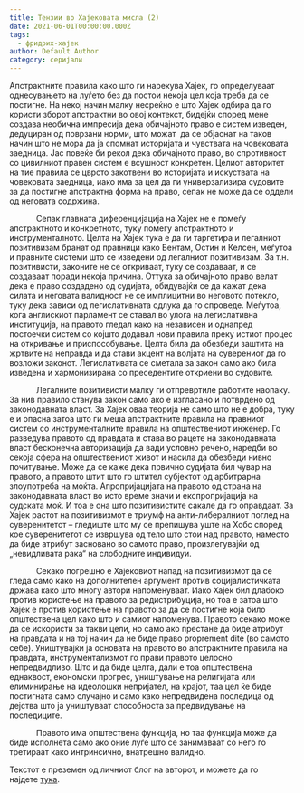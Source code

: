 ```yaml
---
title: Тензии во Хајековата мисла (2)
date: 2021-06-01T00:00:00.000Z
tags:
  - фридрих-хајек
author: Default Author
category: серијали
---
```


Апстрактните правила како што ги нарекува Хајек, го определуваат однесувањето на луѓето без да постои некоја цел која треба да се постигне. На некој начин малку несреќно е што Хајек одбира да го користи зборот апстрактни во овој контекст, бидејќи според мене создава необична импресија дека обичајното право е систем изведен, дедуциран од поврзани норми, што можат  да се објаснат на таков начин што не мора да ја спомнат историјата и чувствата на човековата заедница. Јас повеќе би рекол дека обичајното право, во спротивност со цивилниот правен систем е всушност конкретен. Целиот авторитет на тие правила се цврсто закотвени во историјата и искуствата на човековата заедница, иако има за цел да ги универзализира судовите за да постигне апстрактна форма на право, сепак не може да се оддели од неговата содржина.

            Сепак главната диференцијација на Хајек не е помеѓу апстрактното и конкретното, туку помеѓу апстрактното и инструменталното. Целта на Хајек тука е да ги таргетира и легалниот позитивизам бранат од правници како Бентам, Остин и Келсен, меѓутоа и правните системи што се изведени од легалниот позитивизам. За т.н. позитивисти, законите не се откриваат, туку се создаваат, и се создаваат поради некоја причина. Оттука за обичајното право велат дека е право создадено од судијата, обидувајќи се да кажат дека силата и неговата валидност не се имплицитни во неговото потекло, туку дека зависи од легислативната одлука да го спроведе. Меѓутоа, кога англискиот парламент се ставал во улога на легислативна институција, на правото гледал како на независен и однапред постоечки систем со којшто додавал нови правила преку истиот процес на откривање и приспособување. Целта била да обезбеди заштита на жртвите на неправда и да стави акцент на волјата на суверениот да го возложи законот. Легислативата се сметала за закон само ако била изведена и хармонизирана со преседентите откриени во судовите.

            Легалните позитивисти малку ги отпревртиле работите наопаку. За нив правило станува закон само ако е изгласано и потврдено од законодавната власт. За Хајек оваа теорија не само што не е добра, туку е и опасна затоа што ги меша апстрактните правила на правниот систем со инструменталните правила на општествениот инженер. Го разведува правото од правдата и става во рацете на законодавната власт бесконечна авторизација да вади условно речено, наредби во секоја сфера на општествениот живот и насила да обезбеди нивно почитување. Може да се каже дека првично судијата бил чувар на правото, а правото штит што го штител субјектот од арбитрарна злоупотреба на моќта. Апропријацијата на правото од страна на законодавната власт во исто време значи и експропријација на судската моќ. И тоа е она што позитивистите сакале да го оправдаат. За Хајек растот на позитивизмот е триумф на анти-либералниот поглед на суверенитетот – гледиште што му се препишува уште на Хобс според кое суверенитетот се извршува од тело што стои над правото, наместо да биде атрибут засновано во самото право, произлегувајќи од „невидливата рака“ на слободните индивидуи.

            Секако погрешно е Хајековиот напад на позитивизмот да се гледа само како на дополнителен аргумент против социјалистичката држава како што многу автори напоменуваат. Иако Хајек бил длабоко против користење на правото за редистрибуција, но тоа е затоа што Хајек е против користење на правото за да се постигне која било општествена цел како што и самиот напоменува. Правото секако може да се искористи за такви цели, но само ако престане да биде атрибут на правдата и на тој начин да не биде право proprement dite (во самото себе). Уништувајќи ја основата на правото во апстрактните правила на правдата, инструментализмот го прави правото целосно непредвидливо. Што и да биде целта, дали е тоа општествена еднаквост, економски прогрес, уништување на религијата или елиминирање на идеолошки непријател, на крајот, таа цел ќе биде постигната само случајно и само како непредвидена последица од дејства што ја уништуваат способноста за предвидување на последиците.

            Правото има општествена функција, но таа функција може да биде исполнета само ако оние луѓе што се занимаваат со него го третираат како интринсично, внатрешно валидно.

Текстот е преземен од личниот блог на авторот, и можете да го најдете [тука](https://ilijav.substack.com/p/-2?token=eyJ1c2VyX2lkIjoxNDA3Mjg0MCwicG9zdF9pZCI6MzY5MTg2NjUsIl8iOiJ4dnZJLyIsImlhdCI6MTYyMjIyNzA0NSwiZXhwIjoxNjIyMjMwNjQ1LCJpc3MiOiJwdWItNzIwODEiLCJzdWIiOiJwb3N0LXJlYWN0aW9uIn0.Fz0bYLHTzyoTmA4XBD2sfrbIMCG-zAzgvXRmzC8HI4M&fbclid=IwAR3fCeteFPspN2Uo1jM6D94kW3pSVHP2yCOQTDttNMYR92SBPj9G5Wr2uH4).
